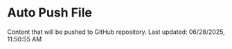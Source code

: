 # Auto Push File

Content that will be pushed to GitHub repository.
Last updated: 06/28/2025, 11:50:55 AM